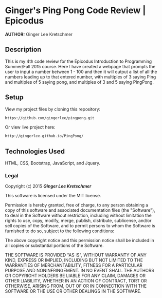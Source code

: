 # Ginger's Ping Pong Code Review | Epicodus

**AUTHOR:** Ginger Lee Kretschmer

## Description

This is my 4th code review for the Epicodus Introduction to Programming Summer/Fall 2015 course. Here I have created a webpage that prompts the user to input a number between 1 - 100 and then it will output a list of all the numbers leading up to that entered number, with multiples of 3 saying Ping and multiples of 5 saying pong, and multiples of 3 and 5 saying PingPong.

## Setup
View my project files by cloning this repository:
```sh
https://github.com/gingerlee/pingpong.git
```
Or view live project here:
```sh
http://gingerlee.github.io/PingPong/
```

## Technologies Used

HTML, CSS, Bootstrap, JavaScript, and Jquery.

### Legal


Copyright (c) 2015 **_Ginger Lee Kretschmer_**

This software is licensed under the MIT license.

Permission is hereby granted, free of charge, to any person obtaining a copy
of this software and associated documentation files (the "Software"), to deal
in the Software without restriction, including without limitation the rights
to use, copy, modify, merge, publish, distribute, sublicense, and/or sell
copies of the Software, and to permit persons to whom the Software is
furnished to do so, subject to the following conditions:

The above copyright notice and this permission notice shall be included in
all copies or substantial portions of the Software.

THE SOFTWARE IS PROVIDED "AS IS", WITHOUT WARRANTY OF ANY KIND, EXPRESS OR
IMPLIED, INCLUDING BUT NOT LIMITED TO THE WARRANTIES OF MERCHANTABILITY,
FITNESS FOR A PARTICULAR PURPOSE AND NONINFRINGEMENT. IN NO EVENT SHALL THE
AUTHORS OR COPYRIGHT HOLDERS BE LIABLE FOR ANY CLAIM, DAMAGES OR OTHER
LIABILITY, WHETHER IN AN ACTION OF CONTRACT, TORT OR OTHERWISE, ARISING FROM,
OUT OF OR IN CONNECTION WITH THE SOFTWARE OR THE USE OR OTHER DEALINGS IN
THE SOFTWARE.
